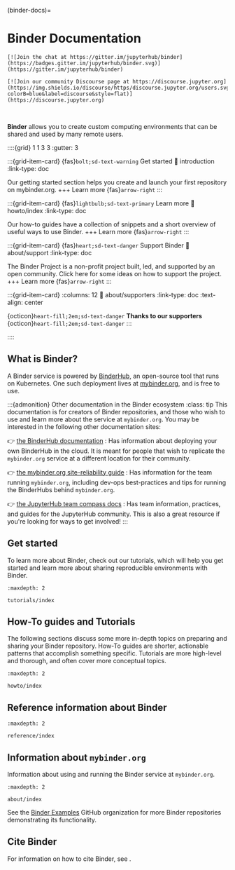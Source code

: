 (binder-docs)=
# Binder Documentation

```{div} badges
[![Join the chat at https://gitter.im/jupyterhub/binder](https://badges.gitter.im/jupyterhub/binder.svg)](https://gitter.im/jupyterhub/binder)

[![Join our community Discourse page at https://discourse.jupyter.org](https://img.shields.io/discourse/https/discourse.jupyter.org/users.svg?colorB=blue&label=discourse&style=flat)](https://discourse.jupyter.org)
```

<br />

**Binder** allows you to create custom computing environments that can be shared
and used by many remote users.

::::{grid} 1 1 3 3
:gutter: 3

:::{grid-item-card} {fas}`bolt;sd-text-warning` Get started
:link: introduction
:link-type: doc

Our getting started section helps you create and launch your first repository on mybinder.org.
+++
Learn more {fas}`arrow-right`
:::

:::{grid-item-card} {fas}`lightbulb;sd-text-primary` Learn more
:link: howto/index
:link-type: doc

Our how-to guides have a collection of snippets and a short overview of useful ways to use Binder.
+++
Learn more {fas}`arrow-right`
:::

:::{grid-item-card} {fas}`heart;sd-text-danger` Support Binder
:link: about/support
:link-type: doc

The Binder Project is a non-profit project built, led, and supported by an open community.
Click here for some ideas on how to support the project.
+++
Learn more {fas}`arrow-right`
:::

:::{grid-item-card}
:columns: 12 
:link: about/supporters
:link-type: doc
:text-align: center

{octicon}`heart-fill;2em;sd-text-danger` **Thanks to our supporters** {octicon}`heart-fill;2em;sd-text-danger`
:::

::::



## What is Binder?

A Binder service is powered by [BinderHub](https://github.com/jupyterhub/binderhub),
an open-source tool that runs on Kubernetes.
One such deployment lives at [mybinder.org](https://mybinder.org), and is free to use.

:::{admonition} Other documentation in the Binder ecosystem
:class: tip
This documentation is for creators of Binder repositories, and those who wish to use
and learn more about the service at `mybinder.org`. You may be interested in the following
other documentation sites:

👉 [the BinderHub documentation](https://binderhub.readthedocs.io)
: Has information about deploying your own BinderHub in the cloud. It is meant for people that wish to replicate the `mybinder.org` service at a different location for their community.

👉 [the mybinder.org site-reliability guide](https://mybinder-sre.readthedocs.io)
: Has information for the team running `mybinder.org`, including dev-ops best-practices and tips for running the BinderHubs behind `mybinder.org`.

👉 [the JupyterHub team compass docs](https://jupyterhub-team-compass.readthedocs.io)
: Has team information, practices, and guides for the JupyterHub community. This is also a great resource if you're looking for ways to get involved!
:::

## Get started

To learn more about Binder, check out our tutorials, which will help you get started and learn more about sharing reproducible environments with Binder.

```{toctree}
:maxdepth: 2

tutorials/index
```

## How-To guides and Tutorials

The following sections discuss some more in-depth topics on preparing and sharing
your Binder repository. How-To guides are shorter, actionable patterns that
accomplish something specific. Tutorials are more high-level and thorough,
and often cover more conceptual topics.

```{toctree}
:maxdepth: 2

howto/index
```

## Reference information about Binder

```{toctree}
:maxdepth: 2

reference/index
```

## Information about `mybinder.org`

Information about using and running the Binder service at `mybinder.org`.

```{toctree}
:maxdepth: 2

about/index
```

See the [Binder Examples](https://github.com/binder-examples) GitHub
organization for more Binder repositories demonstrating its functionality.

## Cite Binder

For information on how to cite Binder, see [](about:citing).
